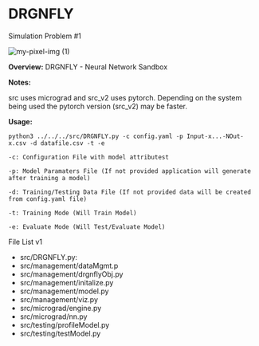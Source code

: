 # DRGNFLY
Simulation Problem #1

![my-pixel-img (1)](https://user-images.githubusercontent.com/48192445/161814543-ada38238-63c0-47d4-844e-8a878a0bc5c0.png)

**Overview:**
DRGNFLY  - Neural Network Sandbox


**Notes:**

src uses micrograd and src_v2 uses pytorch. Depending on the system being used the pytorch version (src_v2) may be faster.


**Usage:**

```python3 ../../../src/DRGNFLY.py -c config.yaml -p Input-x...-NOut-x.csv -d datafile.csv -t -e```

```-c: Configuration File with model attributest```

```-p: Model Paramaters File (If not provided application will generate after training a model)```

```-d: Training/Testing Data File (If not provided data will be created from config.yaml file)```

```-t: Training Mode (Will Train Model)```

```-e: Evaluate Mode (Will Test/Evaluate Model)```


File List v1
* src/DRGNFLY.py: 
* src/management/dataMgmt.p
* src/management/drgnflyObj.py
* src/management/initalize.py
* src/management/model.py
* src/management/viz.py
* src/micrograd/engine.py
* src/micrograd/nn.py
* src/testing/profileModel.py
* src/testing/testModel.py

